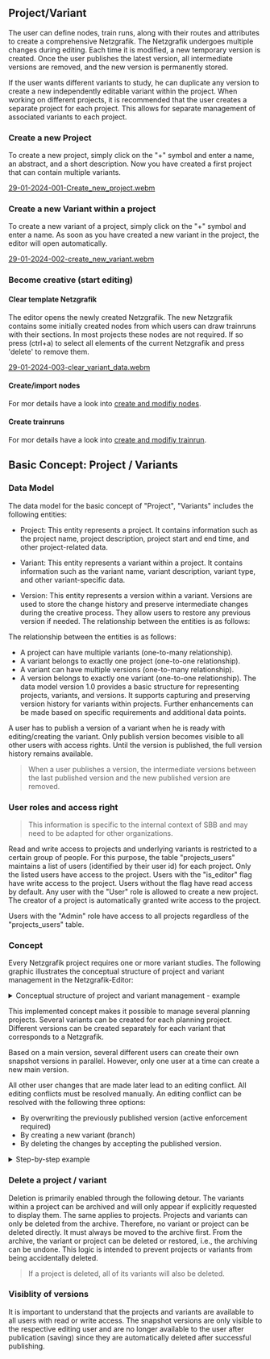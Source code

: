 ## Project/Variant

The user can define nodes, train runs, along with their routes and attributes to create a
comprehensive Netzgrafik. The Netzgrafik undergoes multiple changes during
editing. Each time it is modified, a new temporary version is created. Once the user publishes the
latest version, all intermediate versions are removed, and the new version is permanently stored.

If the user wants different variants to study, he can duplicate any version to create a new
independently editable variant within the project. When working on different projects, it is
recommended that the user creates a separate project for each project. This allows for separate
management of associated variants to each project.

### Create a new Project

To create a new project, simply click on the "+" symbol and enter a name, an abstract, and a short
description. Now you have created a first project that can contain multiple variants.

[29-01-2024-001-Create_new_project.webm](https://github.com/SchweizerischeBundesbahnen/netzgrafik-editor-frontend/assets/2674075/4e34d3a2-5291-4193-ac88-5e522f6223f7)

### Create a new Variant within a project

To create a new variant of a project, simply click on the "+" symbol and enter a name. As soon as you have
created a new variant in the project, the editor will open automatically.

[29-01-2024-002-create_new_variant.webm](https://github.com/SchweizerischeBundesbahnen/netzgrafik-editor-frontend/assets/2674075/1af2c5f5-84cf-43b1-bf3d-85c0ef692ff0)

### Become creative (start editing)

#### Clear template Netzgrafik

The editor opens the newly created Netzgrafik. The new Netzgrafik contains some initially created
nodes from which users can draw trainruns with their sections. In most projects these nodes are not
required. If so press (ctrl+a) to select all elements of the current Netzgrafik and press 'delete'
to remove them.

[29-01-2024-003-clear_variant_data.webm](https://github.com/SchweizerischeBundesbahnen/netzgrafik-editor-frontend/assets/2674075/47c7a9e5-5c4a-4159-a7fa-141347dae264)

#### Create/import nodes

For mor details have a look into [create and modifiy nodes](CREATE_NODES.md).

#### Create trainruns

For mor details have a look into [create and modifiy trainrun](CREATE_TRAINRUN.md).

## Basic Concept: Project / Variants

### Data Model

The data model for the basic concept of "Project", "Variants" includes the following entities:

- Project: This entity represents a project. It contains information such as the project name,
  project
  description, project start and end time, and other project-related data.

- Variant: This entity represents a variant within a project. It contains information such as the
  variant name, variant description, variant type, and other variant-specific data.

- Version: This entity represents a version within a variant. Versions are used to store the change
  history and preserve intermediate changes during the creative process. They allow users to restore
  any previous version if needed.
  The relationship between the entities is as follows:

The relationship between the entities is as follows:

- A project can have multiple variants (one-to-many relationship).
- A variant belongs to exactly one project (one-to-one relationship).
- A variant can have multiple versions (one-to-many relationship).
- A version belongs to exactly one variant (one-to-one relationship).
  The data model version 1.0 provides a basic structure for representing projects, variants, and
  versions. It supports capturing and preserving version history for variants within projects.
  Further
  enhancements can be made based on specific requirements and additional data points.

A user has to publish a version of a variant when he is ready with editing/creating the variant.
Only publish version becomes visible to all other users with access rights. Until the version is
published, the full version history remains available.

> When a user publishes a version, the intermediate versions between the last published version and
> the new published version are removed.

### User roles and access right

> This information is specific to the internal context of SBB and may need to be adapted for other
> organizations.

Read and write access to projects and underlying variants is restricted to a certain group of
people.
For this purpose, the table "projects_users" maintains a list of users (identified by their user id)
for each project. Only the listed users have access to the project. Users with the "is_editor" flag
have write access to the project. Users without the flag have read access by default.
Any user with the "User" role is allowed to create a new project. The creator of a project is
automatically granted write access to the project.

Users with the "Admin" role have access to all projects regardless of the "projects_users" table.

### Concept

Every Netzgrafik project requires one or more variant studies. The following graphic illustrates the
conceptual structure of project and variant management in the Netzgrafik-Editor:

<details>
<summary>
Conceptual structure of project and variant management - example
</summary>

![Example Project Variants](./images/Example_Project_Variants-001.png)

</details>

This implemented concept makes it possible to manage several planning projects. Several variants can
be created for each planning project. Different versions can be created separately for each variant
that corresponds to a Netzgrafik.

Based on a main version, several different users can create their own snapshot versions in parallel.
However, only one user at a time can create a new main version.

All other user changes that are made later lead to an editing conflict. All editing conflicts must
be resolved manually. An editing conflict can be resolved with the following three options:

- By overwriting the previously published version (active enforcement required)
- By creating a new variant (branch)
- By deleting the changes by accepting the published version.

<details>
<summary>
Step-by-step example
</summary>

| Version | Snapshot version | Author |                                              Comments                                              |
|:-------:|:----------------:|:------:|:--------------------------------------------------------------------------------------------------:|
|    -    |        1         |  u123  |       Initial empty network diagram that is automatically created when creating the variant.       |
|    -    |        2         |  u123  |                                  First modification by user u123.                                  |
|    -    |        3         |  u123  |                                 Second modification by user u123.                                  |
|    -    |        4         |  u123  |                                                ...                                                 |
|    -    |        5         |  u123  |                                                ...                                                 |
|    1    |        6         |  u123  |   Main version "1" has been published by user u123. Other users can now see the network diagram.   |
|    1    |        1         |  u123  |                     User u123 makes further changes based on main version "1".                     |
|    1    |        2         |  u123  |                                                ...                                                 |
|    1    |        1         |  u456  |                User u456 also opens main version "1" in parallel and makes changes.                |
|    1    |        2         |  u456  |                                                ...                                                 |
|    1    |        3         |  u456  |                                                ...                                                 |
|    1    |        2         |  u456  |      User u456 is the first to publish the new main version "2" based on their modifications.      |
|    2    |        3         |  u123  | User u123 also wants to publish their modifications as main version "2" **=> editing conflicts !** |
|         |                  |        |              Alternatively, user u123 can save their modifications as a new variant.               |

#### Flow chart

![Flow chart](./images/Example_Project_Variants-002.png)

</details>

### Delete a project / variant

Deletion is primarily enabled through the following detour. The variants within a project can be
archived and will only appear if explicitly requested to display them. The same applies to projects.
Projects and variants can only be deleted from the archive. Therefore, no variant or project can
be deleted directly. It must always be moved to the archive first. From the archive, the variant or
project can be deleted or restored, i.e., the archiving can be undone. This logic is intended to
prevent projects or variants from being accidentally deleted.

> If a project is deleted, all of its variants will also be deleted.

### Visiblity of versions

It is important to understand that the projects and variants are available to all users with read
or write access. The snapshot versions are only visible to the respective editing user and are no
longer available to the user after publication (saving) since they are automatically deleted after
successful publishing.
